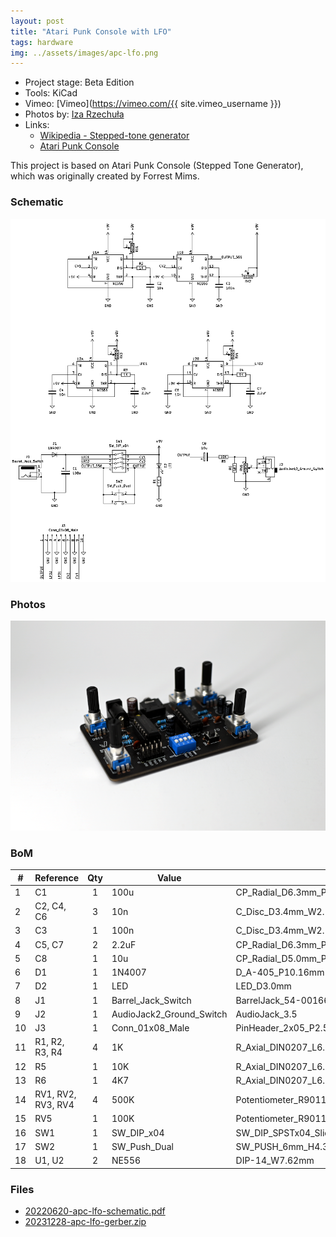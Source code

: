 ```yaml
---
layout: post
title: "Atari Punk Console with LFO"
tags: hardware
img: ../assets/images/apc-lfo.png
---
```


- Project stage: Beta Edition
- Tools: KiCad
- Vimeo: [Vimeo](https://vimeo.com/{{ site.vimeo_username }})
- Photos by: [Iza Rzechuła](https://www.iza.rzechula.pl/)
- Links:
    - [Wikipedia - Stepped-tone generator](https://en.wikipedia.org/wiki/Forrest_Mims#Stepped-tone_generator_(Atari_Punk_Console))
    - [Atari Punk Console](https://sdiy.info/wiki/Atari_Punk_Console)

This project is based on Atari Punk Console (Stepped Tone Generator),
which was originally created by Forrest Mims.

### Schematic

![apc-schematic.png](../assets/images/apc-lfo-schematic.png)

### Photos

![apc-lfo1.png](../assets/images/apc-lfo1.png)

### BoM

|#  |Reference         |Qty|Value                   |Footprint                                                              |
|---|------------------|:-:|------------------------|-----------------------------------------------------------------------|
|1  |C1                |1  |100u                    |CP_Radial_D6.3mm_P2.50mm                         |
|2  |C2, C4, C6        |3  |10n                     |C_Disc_D3.4mm_W2.1mm_P2.50mm                             |
|3  |C3                |1  |100n                    |C_Disc_D3.4mm_W2.1mm_P2.50mm                             |
|4  |C5, C7            |2  |2.2uF                   |CP_Radial_D6.3mm_P2.50mm                         |
|5  |C8                |1  |10u                     |CP_Radial_D5.0mm_P2.50mm                         |
|6  |D1                |1  |1N4007                  |D_A-405_P10.16mm                                  |
|7  |D2                |1  |LED                     |LED_D3.0mm                                                     |
|8  |J1                |1  |Barrel_Jack_Switch      |BarrelJack_54-00166                              |
|9  |J2                |1  |AudioJack2_Ground_Switch|AudioJack_3.5                                    |
|10 |J3                |1  |Conn_01x08_Male         |PinHeader_2x05_P2.54mm             |
|11 |R1, R2, R3, R4    |4  |1K                      |R_Axial_DIN0207_L6.3mm_D2.5mm_P10.16mm|
|12 |R5                |1  |10K                     |R_Axial_DIN0207_L6.3mm_D2.5mm_P10.16mm|
|13 |R6                |1  |4K7                     |R_Axial_DIN0207_L6.3mm_D2.5mm_P10.16mm|
|14 |RV1, RV2, RV3, RV4|4  |500K                    |Potentiometer_R9011                              |
|15 |RV5               |1  |100K                    |Potentiometer_R9011                              |
|16 |SW1               |1  |SW_DIP_x04              |SW_DIP_SPSTx04_Slide_9.78x12.34mm_W7.62mm_P2.54mm    |
|17 |SW2               |1  |SW_Push_Dual            |SW_PUSH_6mm_H4.3mm                               |
|18 |U1, U2            |2  |NE556                   |DIP-14_W7.62mm                                             |


### Files
- [20220620-apc-lfo-schematic.pdf](../assets/files/20220620-apc-lfo-schematic.pdf)
- [20231228-apc-lfo-gerber.zip](../assets/files/20231228-apc-lfo-gerber.zip)
